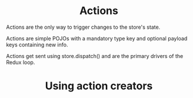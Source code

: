 <h1 align='center'>
Actions
</h1>

Actions are the only way to trigger changes to the store's state.

Actions are simple POJOs with a mandatory type key and optional payload keys containing new info.

Actions get sent using store.dispatch() and are the primary drivers of the Redux loop.

<h1 align='center'>
Using action creators
</h1>
